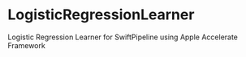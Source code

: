 # LogisticRegressionLearner
Logistic Regression Learner for SwiftPipeline using Apple Accelerate Framework
